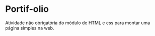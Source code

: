 # Portif-olio
Atividade não obrigatória do módulo de HTML e css para montar uma página simples na web.
